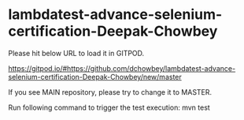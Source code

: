 # lambdatest-advance-selenium-certification-Deepak-Chowbey


Please hit below URL to load it in GITPOD.

https://gitpod.io/#https://github.com/dchowbey/lambdatest-advance-selenium-certification-Deepak-Chowbey/new/master

If you see MAIN repository, please try to change it to MASTER.

Run following command to trigger the test execution:
mvn test
